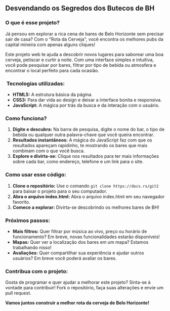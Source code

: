 ##  Desvendando os Segredos dos Butecos de BH

###  **O que é esse projeto?**

Já pensou em explorar a rica cena de bares de Belo Horizonte sem precisar sair de casa? Com o "Rota da Cerveja", você encontra os melhores pubs da capital mineira com apenas alguns cliques! 

Este projeto web te ajuda a descobrir novos lugares para saborear uma boa cerveja, petiscar e curtir a noite. Com uma interface simples e intuitiva, você pode pesquisar por bares, filtrar por tipo de bebida ou atmosfera e encontrar o local perfeito para cada ocasião.

### ️ **Tecnologias utilizadas:**
* **HTML5:** A estrutura básica da página.
* **CSS3:** Para dar vida ao design e deixar a interface bonita e responsiva.
* **JavaScript:** A mágica por trás da busca e da interação com o usuário.

###  **Como funciona?**

1. **Digite e descubra:** Na barra de pesquisa, digite o nome do bar, o tipo de bebida ou qualquer outra palavra-chave que você queira encontrar.
2. **Resultados instantâneos:** A mágica do JavaScript faz com que os resultados apareçam rapidinho, te mostrando os bares que mais combinam com o que você busca.
3. **Explore e divirta-se:** Clique nos resultados para ter mais informações sobre cada bar, como endereço, telefone e um link para o site.

###  **Como usar esse código:**
1. **Clone o repositório:** Use o comando `git clone https://docs.rs/git2` para baixar o projeto para o seu computador.
2. **Abra o arquivo index.html:** Abra o arquivo index.html em seu navegador favorito.
3. **Comece a explorar:** Divirta-se descobrindo os melhores bares de BH!

###  **Próximos passos:**
* **Mais filtros:** Quer filtrar por música ao vivo, preço ou horário de funcionamento? Em breve, novas funcionalidades estarão disponíveis!
* **Mapas:** Quer ver a localização dos bares em um mapa? Estamos trabalhando nisso!
* **Avaliações:** Quer compartilhar sua experiência e ajudar outros usuários? Em breve você poderá avaliar os bares.

###  **Contribua com o projeto:**
Gosta de programar e quer ajudar a melhorar este projeto? Sinta-se à vontade para contribuir! Fork o repositório, faça suas alterações e envie um pull request.

**Vamos juntos construir a melhor rota da cerveja de Belo Horizonte!** 


